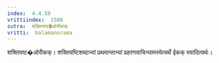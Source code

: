 ```yaml
---
index:  4.4.59
vrittiindex:  1588
sutra:  शक्तियष्ट�ओरीकक्
vritti:  balamanorama 
---
```


शक्तियष्ट�ओरीकक्। शक्तियष्टिशब्दाभ्यां प्रथमान्ताभ्यां प्रहरणवाचिभ्यामस्येत्यर्थे ईकक् स्यादित्यर्थः। 


